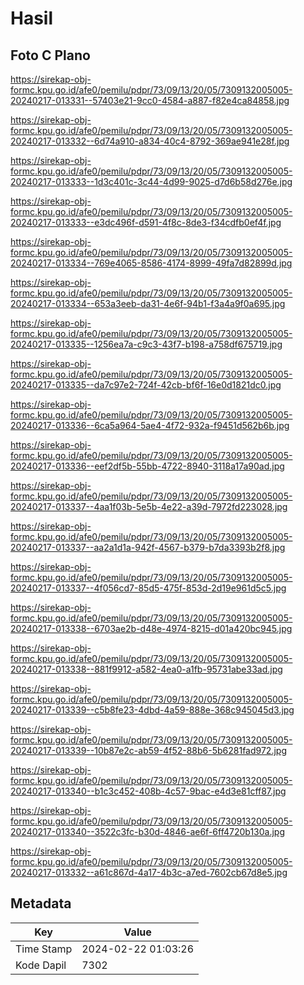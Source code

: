 # Hasil

## Foto C Plano

https://sirekap-obj-formc.kpu.go.id/afe0/pemilu/pdpr/73/09/13/20/05/7309132005005-20240217-013331--57403e21-9cc0-4584-a887-f82e4ca84858.jpg

https://sirekap-obj-formc.kpu.go.id/afe0/pemilu/pdpr/73/09/13/20/05/7309132005005-20240217-013332--6d74a910-a834-40c4-8792-369ae941e28f.jpg

https://sirekap-obj-formc.kpu.go.id/afe0/pemilu/pdpr/73/09/13/20/05/7309132005005-20240217-013333--1d3c401c-3c44-4d99-9025-d7d6b58d276e.jpg

https://sirekap-obj-formc.kpu.go.id/afe0/pemilu/pdpr/73/09/13/20/05/7309132005005-20240217-013333--e3dc496f-d591-4f8c-8de3-f34cdfb0ef4f.jpg

https://sirekap-obj-formc.kpu.go.id/afe0/pemilu/pdpr/73/09/13/20/05/7309132005005-20240217-013334--769e4065-8586-4174-8999-49fa7d82899d.jpg

https://sirekap-obj-formc.kpu.go.id/afe0/pemilu/pdpr/73/09/13/20/05/7309132005005-20240217-013334--653a3eeb-da31-4e6f-94b1-f3a4a9f0a695.jpg

https://sirekap-obj-formc.kpu.go.id/afe0/pemilu/pdpr/73/09/13/20/05/7309132005005-20240217-013335--1256ea7a-c9c3-43f7-b198-a758df675719.jpg

https://sirekap-obj-formc.kpu.go.id/afe0/pemilu/pdpr/73/09/13/20/05/7309132005005-20240217-013335--da7c97e2-724f-42cb-bf6f-16e0d1821dc0.jpg

https://sirekap-obj-formc.kpu.go.id/afe0/pemilu/pdpr/73/09/13/20/05/7309132005005-20240217-013336--6ca5a964-5ae4-4f72-932a-f9451d562b6b.jpg

https://sirekap-obj-formc.kpu.go.id/afe0/pemilu/pdpr/73/09/13/20/05/7309132005005-20240217-013336--eef2df5b-55bb-4722-8940-3118a17a90ad.jpg

https://sirekap-obj-formc.kpu.go.id/afe0/pemilu/pdpr/73/09/13/20/05/7309132005005-20240217-013337--4aa1f03b-5e5b-4e22-a39d-7972fd223028.jpg

https://sirekap-obj-formc.kpu.go.id/afe0/pemilu/pdpr/73/09/13/20/05/7309132005005-20240217-013337--aa2a1d1a-942f-4567-b379-b7da3393b2f8.jpg

https://sirekap-obj-formc.kpu.go.id/afe0/pemilu/pdpr/73/09/13/20/05/7309132005005-20240217-013337--4f056cd7-85d5-475f-853d-2d19e961d5c5.jpg

https://sirekap-obj-formc.kpu.go.id/afe0/pemilu/pdpr/73/09/13/20/05/7309132005005-20240217-013338--6703ae2b-d48e-4974-8215-d01a420bc945.jpg

https://sirekap-obj-formc.kpu.go.id/afe0/pemilu/pdpr/73/09/13/20/05/7309132005005-20240217-013338--881f9912-a582-4ea0-a1fb-95731abe33ad.jpg

https://sirekap-obj-formc.kpu.go.id/afe0/pemilu/pdpr/73/09/13/20/05/7309132005005-20240217-013339--c5b8fe23-4dbd-4a59-888e-368c945045d3.jpg

https://sirekap-obj-formc.kpu.go.id/afe0/pemilu/pdpr/73/09/13/20/05/7309132005005-20240217-013339--10b87e2c-ab59-4f52-88b6-5b6281fad972.jpg

https://sirekap-obj-formc.kpu.go.id/afe0/pemilu/pdpr/73/09/13/20/05/7309132005005-20240217-013340--b1c3c452-408b-4c57-9bac-e4d3e81cff87.jpg

https://sirekap-obj-formc.kpu.go.id/afe0/pemilu/pdpr/73/09/13/20/05/7309132005005-20240217-013340--3522c3fc-b30d-4846-ae6f-6ff4720b130a.jpg

https://sirekap-obj-formc.kpu.go.id/afe0/pemilu/pdpr/73/09/13/20/05/7309132005005-20240217-013332--a61c867d-4a17-4b3c-a7ed-7602cb67d8e5.jpg


## Metadata

| Key        | Value               |
| ---------- | ------------------- |
| Time Stamp | 2024-02-22 01:03:26 |
| Kode Dapil | 7302                |



